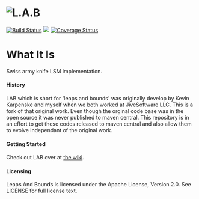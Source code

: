 ![L.A.B](https://github.com/jnthnclt/lab/wiki/images/lab-logo.png)
=========

[![Build Status](https://travis-ci.org/jnthnclt/lab.png)](https://travis-ci.org/jnthnclt/lab)
[![][license img]][license]
[![Coverage Status](https://coveralls.io/repos/github/jnthnclt/lab/badge.svg?branch=master)](https://coveralls.io/github/jnthnclt/lab?branch=master)

# What It Is
Swiss army knife LSM implementation.

#### History
LAB which is short for 'leaps and bounds' was originally develop by Kevin Karpenske and myself when we both worked at JiveSoftware LLC. This is a fork of that original work. Even though the orginal code base was in the open source it was never published to maven central. This repository is in an effort to get these codes released to maven central and also allow them to evolve independant of the original work.


#### Getting Started
Check out LAB over at [the wiki](https://github.com/jnthnclt/lab/wiki).

#### Licensing
Leaps And Bounds is licensed under the Apache License, Version 2.0. See LICENSE for full license text.

[license]:LICENSE
[license img]:https://img.shields.io/badge/License-Apache%202-blue.svg


